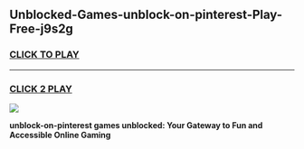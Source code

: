 
## Unblocked-Games-unblock-on-pinterest-Play-Free-j9s2g
<h3>
<a href="https://premium76.site?title=unblock-on-pinterest&ref=18A1">CLICK TO PLAY</a></h3>
<hr>

<h3>
<a href="https://premium76.site?title=unblock-on-pinterest&ref=18A1">CLICK 2 PLAY</a>
  
</h3>

<a href="https://premium76.site?title=unblock-on-pinterest&ref=18A1"><img src="https://clearcache.store/games.png"></a>


**unblock-on-pinterest games unblocked: Your Gateway to Fun and Accessible Online Gaming**
